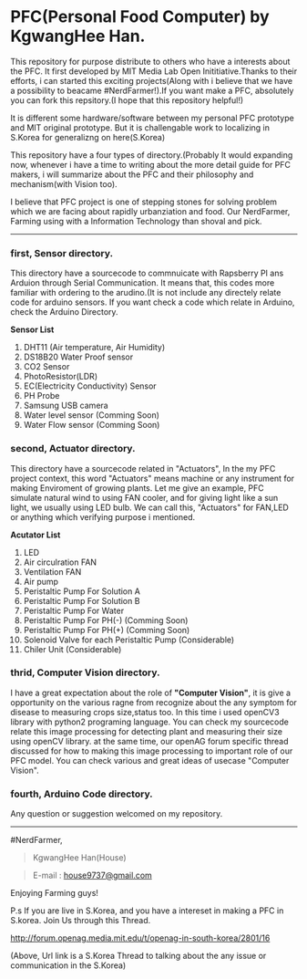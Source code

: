 # PFC(Personal Food Computer) by KgwangHee Han.

This repository for purpose distribute to others who have a interests about the PFC. It first developed by MIT Media Lab Open Inititiative.Thanks to their efforts, i can started this exciting projects(Along with i believe that we have a possibility to beacame #NerdFarmer!).If you want make a PFC, absolutely you can fork this repsitory.(I hope that this repository helpful!) 

It is different some hardware/software between my personal PFC prototype and MIT original prototype. But it is challengable work to localizing in S.Korea for generalizng on here(S.Korea) 

This repository have a four types of directory.(Probably It would expanding now, whenever i have a time to writing about the more detail guide for PFC makers, i will summarize about the PFC and their philosophy and mechanism(with Vision too). 

I believe that PFC project is one of stepping stones for solving problem which we are facing about rapidly urbanziation and food. Our NerdFarmer, Farming using with a Information Technology than shoval and pick.

<hr>

### first, Sensor directory.

 This directory have a sourcecode to commnuicate with Rapsberry PI ans Arduion through Serial Communication. It means that, this codes more familiar with ordering to the arudino.(It is not include any directely relate code for arduino sensors. If you want check a code which relate in Arduino, check the Arduino Directory. 
 
**Sensor List**

1. DHT11 (Air temperature, Air Humidity)
2. DS18B20 Water Proof sensor
3. CO2 Sensor
4. PhotoResistor(LDR)
5. EC(Electricity Conductivity) Sensor
6. PH Probe
7. Samsung USB camera
8. Water level sensor (Comming Soon)
9. Water Flow sensor (Comming Soon)

### second, Actuator directory.
 
 This directory have a sourcecode related in "Actuators", In the my PFC project context, this word "Actuators" means machine or any instrument for making Enviroment of growing plants. Let me give an example, PFC simulate natural wind to using FAN cooler, and for giving light like a sun light, we usually using LED bulb. We can call this, "Actuators" for FAN,LED or anything which verifying purpose i mentioned. 
 
**Acutator List**

1. LED
2. Air circulration FAN
3. Ventilation FAN
4. Air pump
5. Peristaltic Pump For Solution A
6. Peristaltic Pump For Solution B
7. Peristaltic Pump For Water
8. Peristaltic Pump For PH(-) (Comming Soon)
9. Peristaltic Pump For PH(+) (Comming Soon)
10. Solenoid Valve for each Peristaltic Pump (Considerable)
11. Chiler Unit (Considerable)

### thrid, Computer Vision directory.

 I have a great expectation about the role of **"Computer Vision"**, it is give a opportunity on the various ragne from  recognize about the any symptom for disease to measuring crops size,status too. In this time i used openCV3 library with python2 programing language. You can check my sourcecode relate this image processing for detecting plant and measuring their size using openCV library. at the same time, our openAG forum specific thread discussed for how to making this image processing to important role of our PFC model. You can check various and great ideas of usecase "Computer Vision".

### fourth, Arduino Code directory.

Any question or suggestion welcomed on my repository.

<hr>
#NerdFarmer,

> KgwangHee Han(House)

> E-mail : house9737@gmail.com

Enjoying Farming guys!

P.s If you are live in S.Korea, and you have a intereset in making a PFC in S.korea. Join Us through this Thread.

http://forum.openag.media.mit.edu/t/openag-in-south-korea/2801/16

(Above, Url link is a S.Korea Thread to talking about the any issue or communication in the S.Korea)
